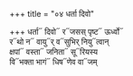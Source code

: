 +++
title = "०४ धर्ता दिवो"

+++
धर्ता᳓ दिवो᳓ र᳓जसस् पृष्ट᳓ ऊर्ध्वो᳓  
र᳓थो न᳓ वायु᳓र् व᳓सुभिर् नियु᳓त्वान्  
क्षपां᳓ वस्ता᳓ जनिता᳓ सू᳓रियस्य  
वि᳓भक्ता भागं᳓ धिष᳓णेव वा᳓जम्